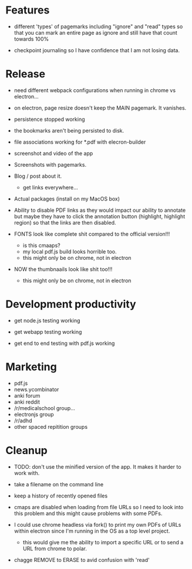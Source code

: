 
# Features

- different 'types' of pagemarks including "ignore" and "read" types so that
  you can mark an entire page as ignore and still have that count towards 100%

- checkpoint journaling so I have confidence that I am not losing data.

# Release

- need different webpack configurations when running in chrome vs electron...

- on electron, page resize doesn't keep the MAIN pagemark.  It vanishes.

- persistence stopped working


- the bookmarks aren't being persisted to disk.

- file associations working for *.pdf with elecron-builder

- screenshot and video of the app

- Screenshots with pagemarks.

- Blog / post about it.
    - get links everywhere...

- Actual packages (install on my MacOS box)

- Ability to disable PDF links as they would impact our ability to annotate but
  maybe they have to click the annotation button (highlight, highlight region)
  so that the links are then disabled.


- FONTS look like complete shit compared to the official version!!!
    - is this cmaaps?
    - my local pdf.js build looks horrible too.
    - this might only be on chrome, not in electron

- NOW the thumbnaails look like shit too!!!
    - this might only be on chrome, not in electron


# Development productivity

- get node.js testing working

- get webapp testing working

- get end to end testing with pdf.js working

# Marketing

- pdf.js
- news.ycombinator
- anki forum
- anki reddit
- /r/medicalschool group...
- electronjs group
- /r/adhd
- other spaced repitition groups

# Cleanup


- TODO: don't use the minified version of the app.  It makes it harder to work with.

- take a filename on the command line

- keep a history of recently opened files


-  cmaps are disabled when loading from file URLs so I need to look into this
   problem and this might cause problems with some PDFs.


- I could use chrome headless via fork() to print my own PDFs of URLs within
  electron since I'm running in the OS as a top level project.

    - this would give me the ability to import a specific URL or to send a URL
      from chrome to polar.


- chagge REMOVE to ERASE to avid confusion with 'read'
